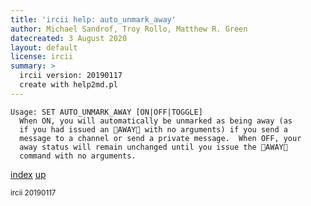 ```yaml
---
title: 'ircii help: auto_unmark_away'
author: Michael Sandrof, Troy Rollo, Matthew R. Green
datecreated: 3 August 2020
layout: default
license: ircii
summary: >
  ircii version: 20190117
  create with help2md.pl
---
```

```
Usage: SET AUTO_UNMARK_AWAY [ON|OFF|TOGGLE]
  When ON, you will automatically be unmarked as being away (as
  if you had issued an AWAY with no arguments) if you send a
  message to a channel or send a private message.  When OFF, your
  away status will remain unchanged until you issue the AWAY
  command with no arguments.
```

[index](index.html)
[up](..)

<small> ircii 20190117 </small>

